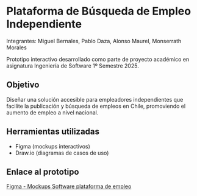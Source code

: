 # Plataforma de Búsqueda de Empleo Independiente

Integrantes: Miguel Bernales, Pablo Daza, Alonso Maurel, Monserrath Morales

Prototipo interactivo desarrollado como parte de proyecto académico en asignatura Ingeniería de Software 1º Semestre 2025.

## Objetivo

Diseñar una solución accesible para empleadores independientes que facilite la publicación y búsqueda de empleos en Chile, promoviendo el aumento de empleo a nivel nacional.

## Herramientas utilizadas

- Figma (mockups interactivos)
- Draw.io (diagramas de casos de uso)

## Enlace al prototipo

[Figma - Mockups Software plataforma de empleo]([https://www.figma.com/community/file/1566165778966666236])
